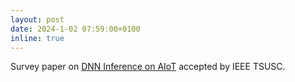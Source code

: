 ```yaml
---
layout: post
date: 2024-1-02 07:59:00+0100
inline: true
---
```


Survey paper on [DNN Inference on AIoT](https://doi.org/10.1109/TSUSC.2024.3353176) accepted by IEEE TSUSC.